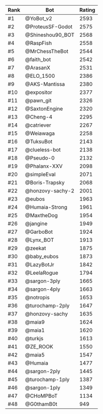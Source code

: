 Rank|Bot|Rating
---|---|---
#1|@YoBot_v2|2593
#2|@ProteusSF-Godot|2575
#3|@Shineshou90_BOT|2568
#4|@RaspFish|2558
#5|@MrChessTheBot|2544
#6|@faith_bot|2542
#7|@ArasanX|2531
#8|@ELO_1500|2386
#9|@AKS-Mantissa|2380
#10|@expositor|2377
#11|@pawn_git|2326
#12|@SaxtonEngine|2320
#13|@Cheng-4|2295
#14|@catriever|2267
#15|@Weiawaga|2258
#16|@TuksuBot|2143
#17|@clueless-bot|2138
#18|@Pseudo-0|2132
#19|@Phalanx-XXV|2098
#20|@simpleEval|2071
#21|@Boris-Trapsky|2068
#22|@honzovy-sachy-2|2001
#23|@eubos|1963
#24|@Humaia-Strong|1961
#25|@MaxtheDog|1954
#26|@jangine|1949
#27|@GarboBot|1924
#28|@Lynx_BOT|1913
#29|@zeekat|1875
#30|@baby_eubos|1873
#31|@LazyBotJr|1842
#32|@LeelaRogue|1794
#33|@sargon-3ply|1665
#34|@sargon-4ply|1663
#35|@notropis|1653
#36|@turochamp-2ply|1647
#37|@honzovy-sachy|1635
#38|@maia9|1624
#39|@maia1|1620
#40|@turkjs|1613
#41|@ZE_ROOK|1550
#42|@maia5|1547
#43|@Humaia|1477
#44|@sargon-2ply|1445
#45|@turochamp-1ply|1387
#46|@sargon-1ply|1349
#47|@CHoMPBoT|1134
#48|@G0thamB0t|949
